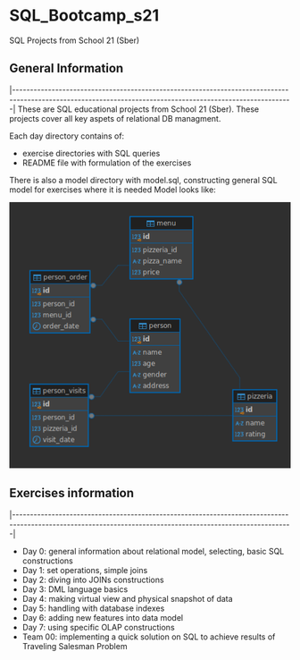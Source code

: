 # SQL_Bootcamp_s21
SQL Projects from School 21 (Sber)

## General Information
|------------------------------------------------------------------------------------------------------------------------------------------------------------|
These are SQL educational projects from School 21 (Sber). These projects cover all key aspets of relational DB managment.

Each day directory contains of:
- exercise directories with SQL queries
- README file with formulation of the exercises

There is also a model directory with model.sql, constructing general SQL model for exercises where it is needed
Model looks like:

![model](model/model.png)

## Exercises information
|------------------------------------------------------------------------------------------------------------------------------------------------------------|
- Day 0: general information about relational model, selecting, basic SQL constructions
- Day 1: set operations, simple joins
- Day 2: diving into JOINs constructions
- Day 3: DML language basics
- Day 4: making virtual view and physical snapshot of data 
- Day 5: handling with database indexes 
- Day 6: adding new features into data model 
- Day 7: using specific OLAP constructions
- Team 00: implementing a quick solution on SQL to achieve results of Traveling Salesman Problem

